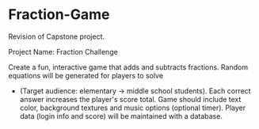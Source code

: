 # Fraction-Game

Revision of Capstone project.

Project Name: Fraction Challenge

Create a fun, interactive game that adds and subtracts fractions.
Random equations will be generated for players to solve 
  - (Target audience: elementary -> middle school students).
Each correct answer increases the player's score total.
Game should include text color, background textures and music options (optional timer).
Player data (login info and score) will be maintained with a database.
